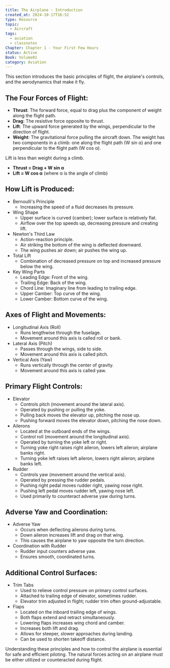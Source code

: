 ```yaml
---
title: The Airplane - Introduction
created_at: 2024-10-17T16:52
type: Resource
topic:
  - Aircraft
tags:
  - aviation
  - classnotes
Chapter: Chapter 1 - Your First Few Hours
status: Active
Book: Volume01
category: Aviation
---
```

This section introduces the basic principles of flight, the airplane's controls, and the aerodynamics that make it fly.

## The Four Forces of Flight:

- **Thrust**: The forward force, equal to drag plus the component of weight along the flight path.
- **Drag**: The resistive force opposite to thrust.
- **Lift**: The upward force generated by the wings, perpendicular to the direction of flight.
- **Weight**: The gravitational force pulling the aircraft down. The weight has two components in a climb: one along the flight path (W sin α) and one perpendicular to the flight path (W cos α).

Lift is less than weight during a climb.

- **Thrust = Drag + W sin α**
- **Lift = W cos α** (where α is the angle of climb)

## How Lift is Produced:

- Bernoulli's Principle
    - Increasing the speed of a fluid decreases its pressure.
- Wing Shape
    - Upper surface is curved (camber); lower surface is relatively flat.
    - Airflow over the top speeds up, decreasing pressure and creating lift.
- Newton's Third Law
    - Action-reaction principle.
    - Air striking the bottom of the wing is deflected downward.
    - The wing pushes air down; air pushes the wing up.
- Total Lift
    - Combination of decreased pressure on top and increased pressure below the wing.
- Key Wing Parts
    - Leading Edge: Front of the wing.
    - Trailing Edge: Back of the wing.
    - Chord Line: Imaginary line from leading to trailing edge.
    - Upper Camber: Top curve of the wing.
    - Lower Camber: Bottom curve of the wing.

## Axes of Flight and Movements:

- Longitudinal Axis (Roll)
    - Runs lengthwise through the fuselage.
    - Movement around this axis is called roll or bank.
- Lateral Axis (Pitch)
    - Passes through the wings, side to side.
    - Movement around this axis is called pitch.
- Vertical Axis (Yaw)
    - Runs vertically through the center of gravity.
    - Movement around this axis is called yaw.

## Primary Flight Controls:

- Elevator
    - Controls pitch (movement around the lateral axis).
    - Operated by pushing or pulling the yoke.
    - Pulling back moves the elevator up, pitching the nose up.
    - Pushing forward moves the elevator down, pitching the nose down.
- Ailerons
    - Located at the outboard ends of the wings.
    - Control roll (movement around the longitudinal axis).
    - Operated by turning the yoke left or right.
    - Turning yoke right raises right aileron, lowers left aileron; airplane banks right.
    - Turning yoke left raises left aileron, lowers right aileron; airplane banks left.
- Rudder
    - Controls yaw (movement around the vertical axis).
    - Operated by pressing the rudder pedals.
    - Pushing right pedal moves rudder right, yawing nose right.
    - Pushing left pedal moves rudder left, yawing nose left.
    - Used primarily to counteract adverse yaw during turns.

## Adverse Yaw and Coordination:

- Adverse Yaw
    - Occurs when deflecting ailerons during turns.
    - Down aileron increases lift and drag on that wing.
    - This causes the airplane to yaw opposite the turn direction.
- Coordination with Rudder
    - Rudder input counters adverse yaw.
    - Ensures smooth, coordinated turns.

## Additional Control Surfaces:

- Trim Tabs
    - Used to relieve control pressure on primary control surfaces.
    - Attached to trailing edge of elevator, sometimes rudder.
    - Elevator trim adjusted in flight; rudder trim often ground-adjustable.
- Flaps
    - Located on the inboard trailing edge of wings.
    - Both flaps extend and retract simultaneously.
    - Lowering flaps increases wing chord and camber.
    - Increases both lift and drag.
    - Allows for steeper, slower approaches during landing.
    - Can be used to shorten takeoff distance.

Understanding these principles and how to control the airplane is essential for safe and efficient piloting. The natural forces acting on an airplane must be either utilized or counteracted during flight.